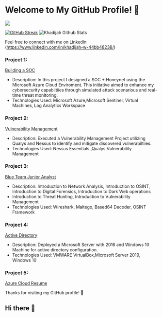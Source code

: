 # Welcome to My GitHub Profile! 👋
![](https://komarev.com/ghpvc/?username=khadijahW&color=green)


[![GitHub Streak](https://github-readme-streak-stats.herokuapp.com?user=khadijahW&theme=tokyonight)](https://git.io/streak-stats) ![Khadijah Github Stats](https://github-readme-stats.vercel.app/api?username=khadijahW&show_icons=true&theme=tokyonight)

Feel free to connect with me on LinkedIn
(https://www.linkedin.com/in/khadijah-w-44bb48238/)
### Project 1: 
[Building a SOC](https://github.com/Flash028/Flash028/blob/main/BUILDING%20A%20SOC/building-a-soc.md)
- Description: In this project I designed a SOC + Honeynet using the Microsoft Azure Cloud Enviroment. This initiative aimed to enhance my cybersecurity capabiltiies through simulated attack scenarious and real-time threat monitoring.
- Technologies Used: Microsoft Azure,Microsoft Sentinel, Virtual Machines, Log Analytics Workspace


### Project 2: 
[Vulnerability Management](https://github.com/Flash028/Flash028/blob/main/Vulnerability%20Assessment/Vulnerability.Assessment.md)
- Description: Executed a Vulnerability Management Project utilizing Qualys and Nessus to identify and mitigate discovered vulnerabiltiies.
- Technologies Used: Nessus Essentials.,Qualys Vulnerability Management

### Project 3: 
[Blue Team Junior Analyst](https://github.com/khadijahW/Flash028/blob/main/Blue%20Team%20Junior%20Analyst/SBT.md)
- Description: Introduction to Network Analysis, Introduction to OSINT, Introduction to Digital Forensics, Introduction to Dark Web operations
- Introduction to Threat Hunting, Introduction to Vulnerability Management
- Technologies Used: Wireshark, Maltego, Based64 Decoder, OSINT Framework

### Project 4: 
[Active Directory](https://github.com/khadijahW/Flash028/blob/main/Active%20Directory.md)
- Description: Deployed a Microsoft Server with 2016 and Windows 10 Machine for active directory configuration.
- Technologies Used: VMWARE VirtualBox,Microsoft Server 2019, Windows 10

### Project 5: 
[Azure Cloud Resume](https://github.com/khadijahW/CyberFlash/blob/179579dcebc2476c707f70b37321e3e49116093f/README.md)




Thanks for visiting my GitHub profile! 🚀
## Hi there 👋

<!--
**khadijahW/khadijahW** is a ✨ _special_ ✨ repository because its `README.md` (this file) appears on your GitHub profile.

Here are some ideas to get you started:

- 🔭 I’m currently working on ...
- 🌱 I’m currently learning ...
- 👯 I’m looking to collaborate on ...
- 🤔 I’m looking for help with ...
- 💬 Ask me about ...
- 📫 How to reach me: ...
- 😄 Pronouns: ...
- ⚡ Fun fact: ...
-->
